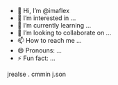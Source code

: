 - 👋 Hi, I’m @imaflex
- 👀 I’m interested in ...
- 🌱 I’m currently learning ...
- 💞️ I’m looking to collaborate on ...
- 📫 How to reach me ...
- 😄 Pronouns: ...
- ⚡ Fun fact: ...

<!---
imaflex/imaflex is a ✨ special ✨ repository because its `README.md` (this file) appears on your GitHub profile.
You can click the Preview link to take a look at your changes.
--->
 jrealse . cmmin 
 j.son 
